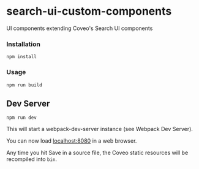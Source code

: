 # search-ui-custom-components

UI components extending Coveo's Search UI components

### Installation

```
npm install
```

### Usage

```
npm run build
```

## Dev Server

```
npm run dev
```

This will start a webpack-dev-server instance (see Webpack Dev Server).

You can now load [localhost:8080](http://localhost:8080) in a web browser.

Any time you hit Save in a source file, the Coveo static resources will be recompiled into `bin`.
